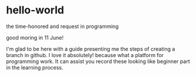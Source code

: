 # hello-world
the time-honored and request in programming

good moring in 11 June!

I'm glad to be here with a guide presenting me the steps of creating a branch in github.
I love it absolutely!
because what a platform for programming work. It can assist you record these looking like beginner part in the learning process.
